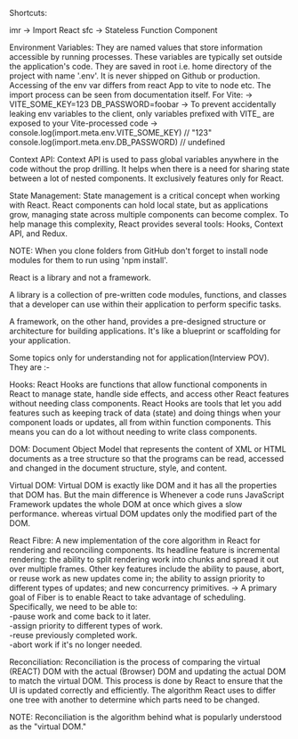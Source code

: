 Shortcuts:
<!-- Hello Guyzzzss how are you all. Today's hot favourite topic will be WAR. Is WORLD WAR III happening ? Stay Tuned. -->

imr -> Import React
sfc ->	Stateless Function Component

Environment Variables: They are named values that store information accessible by running processes. These variables are typically set outside the application's code. They are saved in root i.e. home directory of the project with name '.env'. It is never shipped on Github or production.
Accessing of the env var differs from react App to vite to node etc. The import process can be seen from documentation itself. For Vite:
-> VITE_SOME_KEY=123
   DB_PASSWORD=foobar
-> To prevent accidentally leaking env variables to the client, only variables prefixed with VITE_ are exposed to your Vite-processed code
->  console.log(import.meta.env.VITE_SOME_KEY) // "123"
console.log(import.meta.env.DB_PASSWORD) // undefined

Context API: Context API is used to pass global variables anywhere in the code without the prop drilling. It helps when there is a need for sharing state between a lot of nested components. It exclusively features only for React.

State Management: State management is a critical concept when working with React. React components can hold local state, but as applications grow, managing state across multiple components can become complex. To help manage this complexity, React provides several tools: Hooks, Context API, and Redux.

NOTE: When you clone folders from GitHub don't forget to install node modules for them to run using 'npm install'.

React is a library and not a framework.

A library is a collection of pre-written code modules, functions, and classes that a developer can use within their application to perform specific tasks. 

A framework, on the other hand, provides a pre-designed structure or architecture for building applications. It's like a blueprint or scaffolding for your application.

Some topics only for understanding not for application(Interview POV). They are :-

Hooks: React Hooks are functions that allow functional components in React to manage state, handle side effects, and access other React features without needing class components. React Hooks are tools that let you add features such as keeping track of data (state) and doing things when your component loads or updates, all from within function components. This means you can do a lot without needing to write class components.

DOM: Document Object Model that represents the content of XML or HTML documents as a tree structure so that the programs can be read, accessed and changed in the document structure, style, and content.

Virtual DOM: Virtual DOM is exactly like DOM and it has all the properties that DOM has. But the main difference is Whenever a code runs JavaScript Framework updates the whole DOM at once which gives a slow performance. whereas virtual DOM updates only the modified part of the DOM.

React Fibre: A new implementation of the core algorithm in React for rendering and reconciling components.
Its headline feature is incremental rendering: the ability to split rendering work into chunks and spread it out over multiple frames. Other key features include the ability to pause, abort, or reuse work as new updates come in; the ability to assign priority to different types of updates; and new concurrency primitives.
-> A primary goal of Fiber is to enable React to take advantage of scheduling. Specifically, we need to be able to:<br>
-pause work and come back to it later.<br>
-assign priority to different types of work.<br>
-reuse previously completed work.<br>
-abort work if it's no longer needed.<br>

Reconciliation: Reconciliation is the process of comparing the virtual (REACT) DOM with the actual (Browser) DOM and updating the actual DOM to match the virtual DOM. This process is done by React to ensure that the UI is updated correctly and efficiently. 
The algorithm React uses to differ one tree with another to determine which parts need to be changed.


NOTE: Reconciliation is the algorithm behind what is popularly understood as the "virtual DOM."
